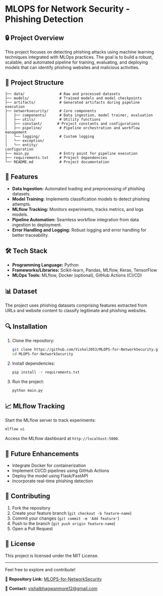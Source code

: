 # MLOPS for Network Security - Phishing Detection

## 🔒 Project Overview

This project focuses on detecting phishing attacks using machine learning techniques integrated with MLOps practices. The goal is to build a robust, scalable, and automated pipeline for training, evaluating, and deploying models that can identify phishing websites and malicious activities.

## 📂 Project Structure

```
├── data/                # Raw and processed datasets
├── models/              # Trained models and model checkpoints
├── artifacts/           # Generated artifacts during pipeline execution
├── networksecurity/     # Core components
│   ├── components/      # Data ingestion, model trainer, evaluation
│   ├── utils/           # Utility functions
│   ├── constant/       # Project constants and configurations
│   ├── pipeline/        # Pipeline orchestration and workflow management
│   └── logging/         # Custom logging 
│   └── exception/
│   └── entity/
configuration
├── main.py              # Entry point for pipeline execution
├── requirements.txt     # Project dependencies
└── README.md            # Project documentation
```

## 🚀 Features

- **Data Ingestion:** Automated loading and preprocessing of phishing datasets.
- **Model Training:** Implements classification models to detect phishing attempts.
- **MLflow Tracking:** Monitors experiments, tracks metrics, and logs models.
- **Pipeline Automation:** Seamless workflow integration from data ingestion to deployment.
- **Error Handling and Logging:** Robust logging and error handling for better traceability.

## 🛠️ Tech Stack

- **Programming Language:** Python
- **Frameworks/Libraries:** Scikit-learn, Pandas, MLflow, Keras, TensorFlow
- **MLOps Tools:** MLflow, Docker (optional), GitHub Actions (CI/CD)

## 📊 Dataset

The project uses phishing datasets comprising features extracted from URLs and website content to classify legitimate and phishing websites.

## 🔍 Installation

1. Clone the repository:
   ```bash
   git clone https://github.com/Vishal2053/MLOPS-for-NetworkSecurity.git
   cd MLOPS-for-NetworkSecurity
   ```
2. Install dependencies:
   ```bash
   pip install -r requirements.txt
   ```
3. Run the project:
   ```bash
   python main.py
   ```

## 📈 MLflow Tracking

Start the MLflow server to track experiments:

```bash
mlflow ui
```

Access the MLflow dashboard at `http://localhost:5000`.

## 📌 Future Enhancements

- Integrate Docker for containerization
- Implement CI/CD pipelines using GitHub Actions
- Deploy the model using Flask/FastAPI
- Incorporate real-time phishing detection

## 🤝 Contributing

1. Fork the repository
2. Create your feature branch (`git checkout -b feature-name`)
3. Commit your changes (`git commit -m 'Add feature'`)
4. Push to the branch (`git push origin feature-name`)
5. Open a Pull Request

## 📜 License

This project is licensed under the MIT License.

---

Feel free to explore and contribute!

🔗 **Repository Link:** [MLOPS-for-NetworkSecurity](https://github.com/Vishal2053/MLOPS-for-NetworkSecurity)

📧 **Contact:** vishalbhagwanmore12@gmail.com
